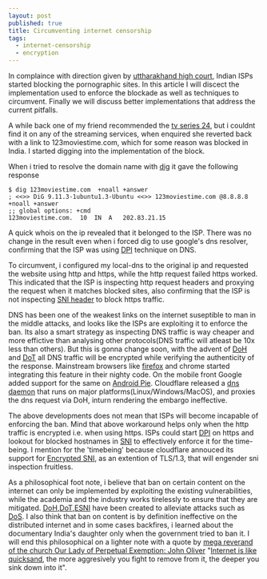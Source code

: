 ```yaml
---
layout: post
published: true
title: Circumventing internet censorship
tags:
  - internet-censorship
  - encryption
---
```


In complaince with direction given by [uttharakhand high court](https://www.indiatimes.com/technology/news/uttarakhand-high-court-asks-isps-to-block-porn-sites-for-rise-in-rape-cases-but-will-it-help-354022.html), Indian ISPs started blocking the pornographic sites. In this article I will discect the implementation used to enforce the blockade as well as techniques to circumvent. Finally we will discuss better implementations that address the current pitfalls.

A while back one of my friend recommended the [tv series 24](https://en.wikipedia.org/wiki/24_(TV_series)), but i couldnt find it on any of the streaming services, when enquired she reverted back with a link to 123moviestime.com, which for some reason was blocked in India. I started digging into the implementation of the block.

When i tried to resolve the domain name with [dig](https://en.wikipedia.org/wiki/Dig_(command)) it gave the following response

	$ dig 123moviestime.com  +noall +answer	
	; <<>> DiG 9.11.3-1ubuntu1.3-Ubuntu <<>> 123moviestime.com @8.8.8.8 +noall +answer
	;; global options: +cmd
	123moviestime.com.	10	IN	A	202.83.21.15

A quick whois on the ip revealed that it belonged to the ISP. There was no change in the result even when i forced dig to use google's dns resolver, confirming that the ISP was using [DPI](https://en.wikipedia.org/wiki/Deep_packet_inspection) technique on DNS.

To circumvent, i configured my local-dns to the original ip and requested the website using http and https, while the http request failed https worked. This indicated that the ISP is inspecting http request headers and proxying the request when it matches blocked sites, also confirming that the ISP is not inspecting [SNI header](https://en.wikipedia.org/wiki/Server_Name_Indication) to block https traffic.

DNS has been one of the weakest links on the internet suseptible to man in the middle attacks, and looks like the ISPs are exploiting it to enforce the ban. Its also a smart strategy as inspecting DNS traffic is way cheaper and more effictive than analysing other protocols(DNS traffic will atleast be 10x less than others). But this is gonna change soon, with the advent of [DoH](https://en.wikipedia.org/wiki/DNS_over_HTTPS) and [DoT](https://en.wikipedia.org/wiki/DNS_over_TLS) all DNS traffic will be encrypted while verifying the authenticity of the response. Mainstream browsers like [firefox](https://blog.nightly.mozilla.org/2018/06/01/improving-dns-privacy-in-firefox/) and chrome started integrating this feature in their nighty code. On the mobile front Google added support for the same on [Android Pie](https://blog.cloudflare.com/enable-private-dns-with-1-1-1-1-on-android-9-pie/). Cloudflare released a [dns daemon](https://developers.cloudflare.com/1.1.1.1/dns-over-https/cloudflared-proxy/) that runs on major platforms(Linux/Windows/MacOS), and proxies the dns request via DoH, inturn rendering the embargo ineffective. 

The above developments does not mean that ISPs will become incapable of enforcing the ban. Mind that above workaround helps only when the http traffic is encrypted i.e. when using https. ISPs could start [DPI](https://en.wikipedia.org/wiki/Deep_packet_inspection) on https and lookout for blocked hostnames in [SNI](https://en.wikipedia.org/wiki/Server_Name_Indication) to effectively enforce it for the time-being. I mention for the 'timebeing' because cloudflare annouced its support for [Encrypted SNI](https://blog.cloudflare.com/encrypted-sni/), as an extention of TLS/1.3, that will engender sni inspection fruitless.

As a philosophical foot note, i believe that ban on certain content on the internet can only be implemented by exploiting the existing vulnerabilities, while the academia and the industry works tirelessly to ensure that they are mitigated. [DoH](https://en.wikipedia.org/wiki/DNS_over_HTTPS),[DoT](https://en.wikipedia.org/wiki/DNS_over_TLS),[ESNI](https://blog.cloudflare.com/encrypted-sni/) have been created to alleviate attacks such as [DoS](https://en.wikipedia.org/wiki/Denial-of-service_attack). I also think that ban on content is by definition ineffective on the distributed internet and in some cases backfires, i learned about the documentary India's daughter only when the government tried to ban it. I will end this philosophical on a lighter  note with a quote by [mega reverand of the church Our Lady of Perpetual Exemption: John Oliver](https://www.youtube.com/watch?v=GrwOLITIe7U&t=771s) "[Internet is like quicksand](https://youtu.be/r-ERajkMXw0), the more aggresively you fight to remove from it, the deeper you sink down into it".
